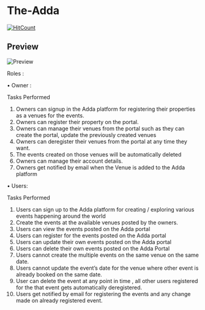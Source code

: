 # The-Adda
[![HitCount](http://hits.dwyl.com/vdhoke/The-Adda.svg)](http://hits.dwyl.com/vdhoke/The-Adda)



## Preview
![Preview](https://i.ibb.co/rxpL8Jp/Screen-Shot-2020-04-20-at-7-03-26-PM.png)


Roles :


• Owner :

Tasks Performed

1. Owners can signup in the Adda platform for registering their properties as a venues
for the events.
2. Owners can register their property on the portal.
3. Owners can manage their venues from the portal such as they can create the portal,
update the previously created venues
4. Owners can deregister their venues from the portal at any time they want.
5. The events created on those venues will be automatically deleted
6. Owners can manage their account details.
7. Owners get notified by email when the Venue is added to the Adda platform


• Users:

Tasks Performed

1. Users can sign up to the Adda platform for creating / exploring various events
happening around the world
2. Create the events at the available venues posted by the owners.
3. Users can view the events posted on the Adda portal
4. Users can register for the events posted on the Adda portal
5. Users can update their own events posted on the Adda portal
6. Users can delete their own events posted on the Adda Portal
7. Users cannot create the multiple events on the same venue on the same date.
8. Users cannot update the event’s date for the venue where other event is already
booked on the same date.
9. User can delete the event at any point in time , all other users registered for the that
event gets automatically deregistered.
10. Users get notified by email for registering the events and any change made on
already registered event.
